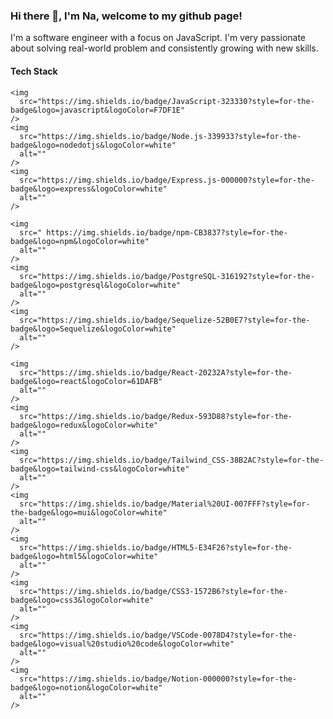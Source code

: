### Hi there 👋, I'm Na, welcome to my github page!

I'm a software engineer with a focus on JavaScript. I'm very passionate about solving real-world problem and consistently growing with new skills.

#### Tech Stack
    <img
      src="https://img.shields.io/badge/JavaScript-323330?style=for-the-badge&logo=javascript&logoColor=F7DF1E"
    />
    <img
      src="https://img.shields.io/badge/Node.js-339933?style=for-the-badge&logo=nodedotjs&logoColor=white"
      alt=""
    />
    <img
      src="https://img.shields.io/badge/Express.js-000000?style=for-the-badge&logo=express&logoColor=white"
      alt=""
    />

    <img
      src="	https://img.shields.io/badge/npm-CB3837?style=for-the-badge&logo=npm&logoColor=white"
      alt=""
    />
    <img
      src="https://img.shields.io/badge/PostgreSQL-316192?style=for-the-badge&logo=postgresql&logoColor=white"
      alt=""
    />
    <img
      src="https://img.shields.io/badge/Sequelize-52B0E7?style=for-the-badge&logo=Sequelize&logoColor=white"
      alt=""
    />

    <img
      src="https://img.shields.io/badge/React-20232A?style=for-the-badge&logo=react&logoColor=61DAFB"
      alt=""
    />
    <img
      src="https://img.shields.io/badge/Redux-593D88?style=for-the-badge&logo=redux&logoColor=white"
      alt=""
    />
    <img
      src="https://img.shields.io/badge/Tailwind_CSS-38B2AC?style=for-the-badge&logo=tailwind-css&logoColor=white"
      alt=""
    />
    <img
      src="https://img.shields.io/badge/Material%20UI-007FFF?style=for-the-badge&logo=mui&logoColor=white"
      alt=""
    />
    <img
      src="https://img.shields.io/badge/HTML5-E34F26?style=for-the-badge&logo=html5&logoColor=white"
      alt=""
    />
    <img
      src="https://img.shields.io/badge/CSS3-1572B6?style=for-the-badge&logo=css3&logoColor=white"
      alt=""
    />
    <img
      src="https://img.shields.io/badge/VSCode-0078D4?style=for-the-badge&logo=visual%20studio%20code&logoColor=white"
      alt=""
    />
    <img
      src="https://img.shields.io/badge/Notion-000000?style=for-the-badge&logo=notion&logoColor=white"
      alt=""
    />
<!--
**na-lin/na-lin** is a ✨ _special_ ✨ repository because its `README.md` (this file) appears on your GitHub profile.

Here are some ideas to get you started:

- 🔭 I’m currently working on ...
- 🌱 I’m currently learning ...
- 👯 I’m looking to collaborate on ...
- 🤔 I’m looking for help with ...
- 💬 Ask me about ...
- 📫 How to reach me: ...
- 😄 Pronouns: ...
- ⚡ Fun fact: ...
-->

